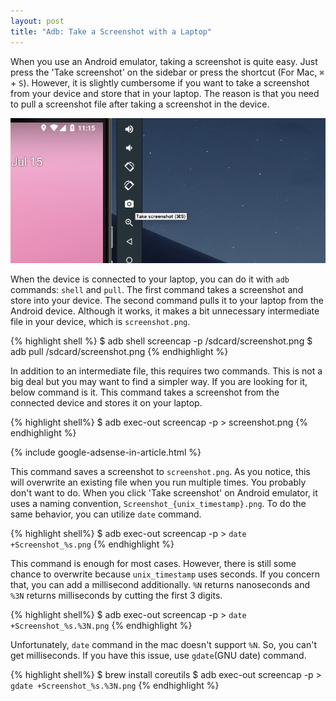 ```yaml
---
layout: post
title: "Adb: Take a Screenshot with a Laptop"
---
```


When you use an Android emulator, taking a screenshot is quite easy. Just press the 'Take screenshot' on the sidebar or press the shortcut (For Mac, `⌘` + `S`). However, it is slightly cumbersome if you want to take a screenshot from your device and store that in your laptop. The reason is that you need to pull a screenshot file after taking a screenshot in the device.

![Emulator Take Screenshot](/images/2019/07-19/emulator-take-screenshot.png)

When the device is connected to your laptop, you can do it with `adb` commands: `shell` and `pull`. The first command takes a screenshot and store into your device. The second command pulls it to your laptop from the Android device. Although it works, it makes a bit unnecessary intermediate file in your device, which is `screenshot.png`.


{% highlight shell %}
$ adb shell screencap -p /sdcard/screenshot.png
$ adb pull /sdcard/screenshot.png
{% endhighlight %}

In addition to an intermediate file, this requires two commands. This is not a big deal but you may want to find a simpler way. If you are looking for it, below command is it. This command takes a screenshot from the connected device and stores it on your laptop.

{% highlight shell%}
$ adb exec-out screencap -p > screenshot.png
{% endhighlight %}

{% include google-adsense-in-article.html %}

This command saves a screenshot to `screenshot.png`. As you notice, this will overwrite an existing file when you run multiple times. You probably don't want to do. When you click 'Take screenshot' on Android emulator, it uses a naming convention, `Screenshot_{unix_timestamp}.png`. To do the same behavior, you can utilize `date` command.

{% highlight shell%}
$ adb exec-out screencap -p > `date +Screenshot_%s.png`
{% endhighlight %}

This command is enough for most cases. However, there is still some chance to overwrite because `unix_timestamp` uses seconds. If you concern that, you can add a millisecond additionally. `%N` returns nanoseconds and `%3N` returns milliseconds by cutting the first 3 digits.

{% highlight shell%}
$ adb exec-out screencap -p > `date +Screenshot_%s.%3N.png`
{% endhighlight %}

Unfortunately, `date` command in the mac doesn't support `%N`. So, you can't get milliseconds. If you have this issue, use `gdate`(GNU date) command.

{% highlight shell%}
$ brew install coreutils
$ adb exec-out screencap -p > `gdate +Screenshot_%s.%3N.png`
{% endhighlight %}
